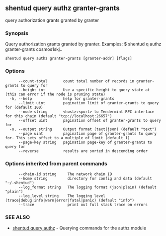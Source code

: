 ## shentud query authz granter-grants

query authorization grants granted by granter

### Synopsis

Query authorization grants granted by granter.
Examples:
$ shentud q authz granter-grants cosmos1skj..

```
shentud query authz granter-grants [granter-addr] [flags]
```

### Options

```
      --count-total       count total number of records in granter-grants to query for
      --height int        Use a specific height to query state at (this can error if the node is pruning state)
  -h, --help              help for granter-grants
      --limit uint        pagination limit of granter-grants to query for (default 100)
      --node string       <host>:<port> to Tendermint RPC interface for this chain (default "tcp://localhost:26657")
      --offset uint       pagination offset of granter-grants to query for
  -o, --output string     Output format (text|json) (default "text")
      --page uint         pagination page of granter-grants to query for. This sets offset to a multiple of limit (default 1)
      --page-key string   pagination page-key of granter-grants to query for
      --reverse           results are sorted in descending order
```

### Options inherited from parent commands

```
      --chain-id string     The network chain ID
      --home string         directory for config and data (default "~/.shentud")
      --log_format string   The logging format (json|plain) (default "plain")
      --log_level string    The logging level (trace|debug|info|warn|error|fatal|panic) (default "info")
      --trace               print out full stack trace on errors
```

### SEE ALSO

* [shentud query authz](shentud_query_authz.md)	 - Querying commands for the authz module


